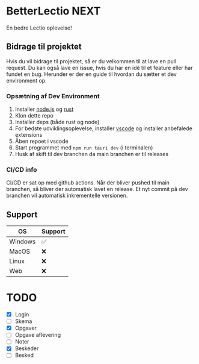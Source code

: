 # BetterLectio NEXT

En bedre Lectio oplevelse!

## Bidrage til projektet

Hvis du vil bidrage til projektet, så er du velkommen til at lave en pull request. Du kan også lave en issue, hvis du har en idé til et feature eller har fundet en bug. Herunder er der en guide til hvordan du sætter et dev environment op.

### Opsætning af Dev Environment

1. Installer [node.js](https://nodejs.org/en/) og [rust](https://www.rust-lang.org/tools/install)
2. Klon dette repo
3. Installer deps (både rust og node)
4. For bedste udviklingsoplevelse, installer [vscode](https://code.visualstudio.com/) og installer anbefalede extensions
5. Åben repoet i vscode
6. Start programmet med `npm run tauri dev` (i terminalen)
7. Husk af skift til dev branchen da main branchen er til releases

### CI/CD info

CI/CD er sat op med github actions. Når der bliver pushed til main branchen, så bliver der automatisk lavet en release. Et nyt commit på dev branchen vil automatisk inkrementelle versionen.

## Support

| OS      | Support |
| ------- | ------- |
| Windows | ✅      |
| MacOS   | ❌      |
| Linux   | ❌      |
| Web     | ❌      |

# TODO

- [x] Login
- [ ] Skema
- [x] Opgaver
- [ ] Opgave aflevering
- [ ] Noter
- [x] Beskeder
- [ ] Besked
